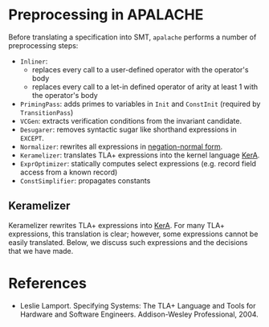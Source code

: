 # Preprocessing in APALACHE

Before translating a specification into SMT, `apalache` performs a number of
preprocessing steps:

 * `Inliner`: 
    - replaces every call to a user-defined operator with the operator's body
    - replaces every call to a let-in defined operator of arity at least 1 with the operator's body
 * `PrimingPass`: adds primes to variables in `Init` and `ConstInit` (required by `TransitionPass`)
 * `VCGen`: extracts verification conditions from the invariant candidate.
 * `Desugarer`: removes syntactic sugar like shorthand expressions in `EXCEPT`.
 * `Normalizer`: rewrites all expressions in [negation-normal form](https://en.wikipedia.org/wiki/Negation_normal_form).
 * `Keramelizer`: translates TLA+ expressions into the kernel language [KerA](./kera.md).
 * `ExprOptimizer`: statically computes select expressions (e.g. record field access from a known record)
 * `ConstSimplifier`: propagates constants

 ## Keramelizer

 Keramelizer rewrites TLA+ expressions into [KerA](./kera.md).
 For many TLA+ expressions, this translation is clear;
 however, some expressions cannot be easily translated.
 Below, we discuss such expressions and the decisions that we have made.


# References

 * Leslie Lamport. Specifying Systems: The TLA+ Language and Tools for Hardware and Software Engineers.
Addison-Wesley Professional, 2004. <a name="spec2004"></a>
